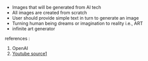 
- Images that will be generated from AI tech
- All images are created from scratch
- User should provide simple text in turn to generate an image
- Turning human being dreams or imagination to reality i.e., ART
- infinite art generator



references :
1. OpenAI
2. [Youtube source1](https://www.youtube.com/watch?v=THFphHNNb3U)
